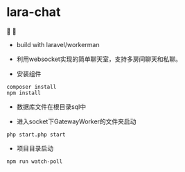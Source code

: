 # lara-chat
:rainbow:
🎨

- build with laravel/workerman

- 利用websocket实现的简单聊天室，支持多房间聊天和私聊。

- 安装组件
```
composer install
npm install
```

- 数据库文件在根目录sql中

- 进入socket下GatewayWorker的文件夹启动
```
php start.php start
```

- 项目目录启动
```
npm run watch-poll
```

